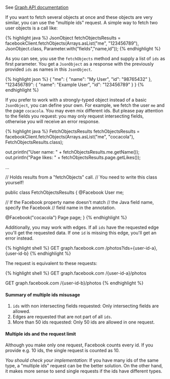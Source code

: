 See <a target="_blank" href="https://developers.facebook.com/docs/graph-api/using-graph-api#reading">Graph API documentation</a>

If you want to fetch several objects at once and these objects are very similar, you can use the "multiple ids" request. A simple way to fetch two user objects is a call like:

{% highlight java %}
JsonObject fetchObjectsResults =
  facebookClient.fetchObjects(Arrays.asList("me", "123456789"), 
           JsonObject.class, Parameter.with("fields","name,id"));
{% endhighlight %}

As you can see, you use the `fetchObjects` method and supply a list of `ids` as first parameter. You get a `JsonObject` as a response with the previously provided `ids` as names in this `JsonObject`.

{% highlight json %}
{
  "me": {
    "name": "My User",
    "id": "98765432"
  },
  "123456789": {
    "name": "Example User",
    "id": "123456789"
  }
}
{% endhighlight %}

If you prefer to work with a strongly-typed object instead of a basic `JsonObject`, you can define your own. For example, we fetch the user `me` and the page `cocacola`. You may even mix different ids. But please pay attention to the fields you request: you may only request intersecting fields, otherwise you will receive an error response.

{% highlight java %}
FetchObjectsResults fetchObjectsResults =
  facebookClient.fetchObjects(Arrays.asList("me", "cocacola"), 
         FetchObjectsResults.class);

out.println("User name: " + fetchObjectsResults.me.getName());
out.println("Page likes: " + fetchObjectsResults.page.getLikes());

...

// Holds results from a "fetchObjects" call.
// You need to write this class yourself!

public class FetchObjectsResults {
  @Facebook
  User me;

  // If the Facebook property name doesn't match
  // the Java field name, specify the Facebook 
  // field name in the annotation.

  @Facebook("cocacola")
  Page page;
}
{% endhighlight %}

Additionally, you may work with edges. If all `ids` have the requested edge you'll get the requested data. If one `id` is missing this edge, you'll get an error instead.

{% highlight shell %}
GET graph.facebook.com
  /photos?ids={user-id-a},{user-id-b}
{% endhighlight %}

The request is equivalent to these requests:

{% highlight shell %}
GET graph.facebook.com
  /{user-id-a}/photos
  
GET graph.facebook.com
  /{user-id-b}/photos
{% endhighlight %}

<div class="rfb-callout warning">
	<h4>
		Summary of multiple ids misusage 
	</h4>
	<p>
		<ol>
			<li><code>ids</code> with non intersecting fields requested: Only intersecting fields are allowed.</li>
			<li>Edges are requested that are not part of all <code>ids</code>.</li>
			<li>More than 50 ids requested: Only 50 ids are allowed in one request.</li>
		</ol>
	</p>
</div>
<div class="rfb-callout info">
	<h4>
		Multiple ids and the request limit
	</h4>
	<p>
		Although you make only one request, Facebook counts every id. If you provide e.g. 10 ids, the single request is counted as 10.
	</p>
	<p>
		<em>You should check your implementation:</em> If you have many ids of the same type, a "multiple ids" request can be the better solution. On the other hand, it makes more sense to send single requests if the ids have different types. 
	</p>
</div>
